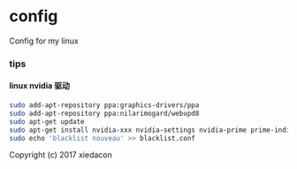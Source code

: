 # config

Config for my linux

### tips

#### linux nvidia 驱动

```sh
sudo add-apt-repository ppa:graphics-drivers/ppa
sudo add-apt-repository ppa:nilarimogard/webupd8
sudo apt-get update
sudo apt-get install nvidia-xxx nvidia-settings nvidia-prime prime-indicator
sudo echo 'blacklist nouveau' >> blacklist.conf
```

Copyright (c) 2017 xiedacon
